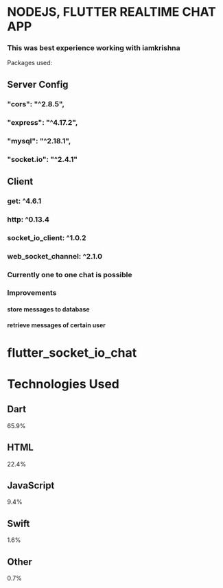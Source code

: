 # NODEJS, FLUTTER REALTIME CHAT APP
### This was best experience working with iamkrishna

Packages used:

## Server Config

### "cors": "^2.8.5",

### "express": "^4.17.2",

### "mysql": "^2.18.1",

### "socket.io": "^2.4.1"

## Client

### get: ^4.6.1

### http: ^0.13.4

### socket_io_client: ^1.0.2

### web_socket_channel: ^2.1.0

### Currently one to one chat is possible

### Improvements

#### store messages to database

#### retrieve messages of certain user
# flutter_socket_io_chat

# Technologies Used

## Dart
65.9%
 
## HTML
22.4%
 
## JavaScript
9.4%
 
## Swift
1.6%
 
## Other
0.7%


